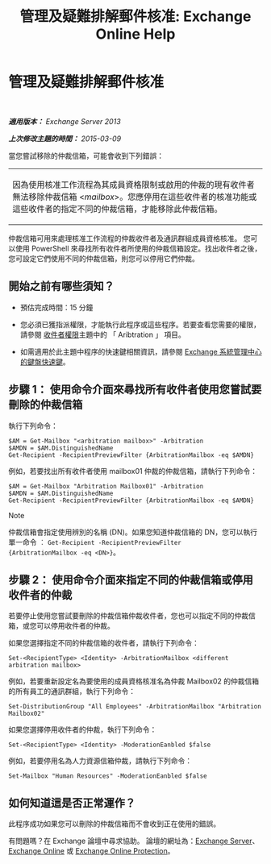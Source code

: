 ﻿---
title: '管理及疑難排解郵件核准: Exchange Online Help'
TOCTitle: 管理及疑難排解郵件核准
ms:assetid: 860df43f-a05b-4da3-83f1-68d3123a923d
ms:mtpsurl: https://technet.microsoft.com/zh-tw/library/Dd298110(v=EXCHG.150)
ms:contentKeyID: 52062566
ms.date: 05/23/2018
mtps_version: v=EXCHG.150
ms.translationtype: MT
---

# 管理及疑難排解郵件核准

 

_**適用版本：** Exchange Server 2013_

_**上次修改主題的時間：** 2015-03-09_

當您嘗試移除的仲裁信箱，可能會收到下列錯誤：


<table>
<colgroup>
<col style="width: 100%" />
</colgroup>
<tbody>
<tr class="odd">
<td><p>因為使用核准工作流程為其成員資格限制或啟用的仲裁的現有收件者無法移除仲裁信箱 &lt;<em>mailbox</em>&gt;。您應停用在這些收件者的核准功能或這些收件者的指定不同的仲裁信箱，才能移除此仲裁信箱。</p></td>
</tr>
</tbody>
</table>


仲裁信箱可用來處理核准工作流程的仲裁收件者及通訊群組成員資格核准。 您可以使用 PowerShell 來尋找所有收件者所使用的仲裁信箱設定。找出收件者之後，您可設定它們使用不同的仲裁信箱，則您可以停用它們仲裁。

## 開始之前有哪些須知？

  - 預估完成時間：15 分鐘

  - 您必須已獲指派權限，才能執行此程序或這些程序。若要查看您需要的權限，請參閱 [收件者權限](recipients-permissions-exchange-2013-help.md)主題中的 「 Aribtration 」 項目。

  - 如需適用於此主題中程序的快速鍵相關資訊，請參閱 [Exchange 系統管理中心的鍵盤快速鍵](keyboard-shortcuts-in-the-exchange-admin-center-exchange-online-protection-help.md)。

## 步驟 1： 使用命令介面來尋找所有收件者使用您嘗試要刪除的仲裁信箱

執行下列命令：

    $AM = Get-Mailbox "<arbitration mailbox>" -Arbitration
    $AMDN = $AM.DistinguishedName
    Get-Recipient -RecipientPreviewFilter {ArbitrationMailbox -eq $AMDN}

例如，若要找出所有收件者使用 mailbox01 仲裁的仲裁信箱，請執行下列命令：

    $AM = Get-Mailbox "Arbitration Mailbox01" -Arbitration
    $AMDN = $AM.DistinguishedName
    Get-Recipient -RecipientPreviewFilter {ArbitrationMailbox -eq $AMDN}


> [!NOTE]  
> 仲裁信箱會指定使用辨別的名稱 (DN)。如果您知道仲裁信箱的 DN，您可以執行單一命令 ︰ <code>Get-Recipient -RecipientPreviewFilter {ArbitrationMailbox -eq &lt;DN&gt;}</code>。




## 步驟 2： 使用命令介面來指定不同的仲裁信箱或停用收件者的仲裁

若要停止使用您嘗試要刪除的仲裁信箱仲裁收件者，您也可以指定不同的仲裁信箱，或您可以停用收件者的仲裁。

如果您選擇指定不同的仲裁信箱的收件者，請執行下列命令：

    Set-<RecipientType> <Identity> -ArbitrationMailbox <different arbitration mailbox>

例如，若要重新設定名為要使用的成員資格核准名為仲裁 Mailbox02 的仲裁信箱的所有員工的通訊群組，執行下列命令：

    Set-DistributionGroup "All Employees" -ArbitrationMailbox "Arbitration Mailbox02"

如果您選擇停用收件者的仲裁，執行下列命令：

    Set-<RecipientType> <Identity> -ModerationEanbled $false

例如，若要停用名為人力資源信箱仲裁，請執行下列命令：

    Set-Mailbox "Human Resources" -ModerationEanbled $false

## 如何知道這是否正常運作？

此程序成功如果您可以刪除的仲裁信箱而不會收到正在使用的錯誤。

有問題嗎？在 Exchange 論壇中尋求協助。 論壇的網址為：[Exchange Server](https://go.microsoft.com/fwlink/p/?linkid=60612)、 [Exchange Online](https://go.microsoft.com/fwlink/p/?linkid=267542) 或 [Exchange Online Protection](https://go.microsoft.com/fwlink/p/?linkid=285351)。

